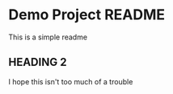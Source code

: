 # Demo Project README

This is a simple readme 

## HEADING 2

I hope this isn't too much of a trouble